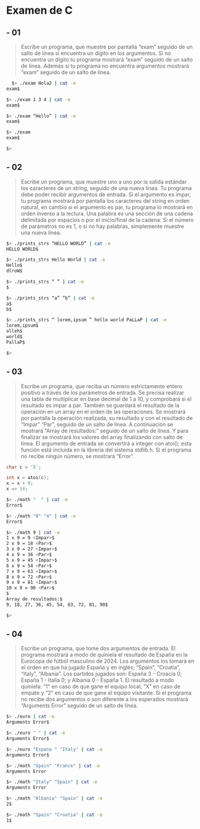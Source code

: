 # Examen de C



## - 01
> Escribe un programa, que muestre por pantalla “exam” seguido de un salto de línea si encuentra un dígito en los argumentos. Si no encuentra un dígito tu programa mostrará “exam” seguido de un salto de línea. Además si tu programa no encuentra argumentos mostrará “exam” seguido de un salto de línea.
```sh
  $> ./exam Hola2 | cat -e
exam$

$> ./exam 1 3 4 | cat -e
exam$

$> ./exam “Hello” | cat -e
exam$

$> ./exam
exam$

$>
```



## - 02
> Escribe un programa, que muestre uno a uno por la salida estándar los caracteres de un string, seguido de una nueva línea. Tu programa debe poder recibir argumentos de entrada. Si el argumento es impar, tu programa mostrará por pantalla los caracteres del string en orden natural, en cambio si el argumento es par, tu programa lo mostrará en orden inverso a la lectura. Una palabra es una sección de una cadena delimitada por espacios o por el inicio/final de la cadena. Si el número de parámetros no es 1, o si no hay palabras, simplemente muestre una nueva línea.

```sh
$> ./prints_strs “HELLO WORLD” | cat -e
HELLO WORLD$

$> ./prints_strs Hello World | cat -e
Hello$
dlroW$

$> ./prints_strs “ ” | cat -e
$

$> ./prints_strs “a” “b” | cat -e
a$
b$

$> ./prints_strs “ lorem,ipsum ” hello world PaLLaP | cat -e
lorem,ipsum$
olleh$
world$
PallaP$

$>
```


## - 03
> Escribe un programa, que reciba un número estrictamente entero positivo a través de los parámetros de entrada. Se precisa realizar una tabla de multiplicar en base decimal de 1 a 10, y comprobará si el resultado es impar a par. También se guardará el resultado de la operación en un array en el orden de las operaciones. Se mostrará por pantalla la operación realizada, su resultado y con el resultado de “Impar” “Par”, seguido de un salto de línea. A continuación se mostrará “Array de resultados:” seguido de un salto de línea. Y para finalizar se mostrará los valores del array finalizando con salto de línea. El argumento de entrada se convertirá a integer con atoi(); esta función está incluida en la librería del sistema stdlib.h. Si el programa no recibe ningún número, se mostrará “Error”.

```c
char c = '5';

int x = atoi(c);
x = x + 9;
x => 14;
```
```sh
$> ./math "  " | cat -e
Error$

$> ./math "8" "4" | cat -e
Error$

$> ./math 9 | cat -e
1 x 9 = 9 <Impar>$
2 x 9 = 18 <Par>$
3 x 9 = 27 <Impar>$
4 x 9 = 36 <Par>$
5 x 9 = 45 <Impar>$
6 x 9 = 54 <Par>$
7 x 9 = 63 <Impar>$
8 x 9 = 72 <Par>$
9 x 9 = 81 <Impar>$
10 x 9 = 90 <Par>$
$
Array de resultados:$
9, 18, 27, 36, 45, 54, 63, 72, 81, 90$

$>
```


## - 04
> Escribe un programa, que tome dos argumentos de entrada. El programa mostrará a modo de quiniela el resultado de España en la Eurocopa de fútbol masculino de 2024. Los argumentos los tomará en el orden en que ha jugado España y en inglés; “Spain”, “Croatia”, “Italy”, “Albania”. Los partidos jugados son: España 3 - Croacia 0; España 1 - Italia 0; y Albania 0 - España 1. El resultado a modo quiniela: “1” en caso de que gane el equipo local, “X” en caso de empate y “2” en caso de que gane el equipo visitante. Si el programa no recibe dos argumentos o son diferente a los esperados mostrará “Arguments Error” seguido de un salto de línea.

```sh
$> ./euro | cat -e
Arguments Error$

$> ./euro " " | cat -e
Arguments Error$

$> ./euro "Espana " "Italy" | cat -e
Arguments Error$

$> ./math "Spain" "France" | cat -e
Arguments Error

$> ./math "Italy" "Spain" | cat -e
Arguments Error

$> ./math "Albania" "Spain" | cat -e
2$

$> ./math "Spain" "Croatia" | cat -e
1$
```
